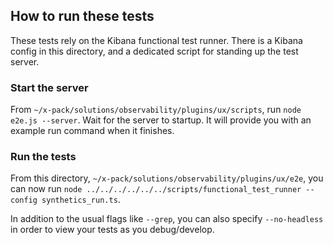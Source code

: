 ## How to run these tests

These tests rely on the Kibana functional test runner. There is a Kibana config in this directory, and a dedicated
script for standing up the test server.

### Start the server

From `~/x-pack/solutions/observability/plugins/ux/scripts`, run `node e2e.js --server`. Wait for the server to startup. It will provide you
with an example run command when it finishes.

### Run the tests

From this directory, `~/x-pack/solutions/observability/plugins/ux/e2e`, you can now run `node ../../../../../../scripts/functional_test_runner --config synthetics_run.ts`.

In addition to the usual flags like `--grep`, you can also specify `--no-headless` in order to view your tests as you debug/develop.
